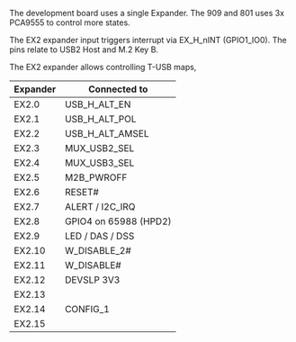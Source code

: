 The development board uses a single Expander. The 909 and 801 uses 3x PCA9555 to control more states.

The EX2 expander input triggers interrupt via EX_H_nINT (GPIO1_IO0).
The pins relate to USB2 Host and M.2 Key B.

The EX2 expander allows controlling T-USB maps,

| Expander  | Connected to    |
|-----------|-----------------|
| EX2.0     | USB_H_ALT_EN    |
| EX2.1     | USB_H_ALT_POL   |
| EX2.2     | USB_H_ALT_AMSEL |
| EX2.3     | MUX_USB2_SEL    |
| EX2.4     | MUX_USB3_SEL   |
| EX2.5     | M2B_PWROFF |
| EX2.6     | RESET#      |
| EX2.7     | ALERT / I2C_IRQ    |
| EX2.8     | GPIO4 on 65988 (HPD2) |
| EX2.9     | LED / DAS / DSS                |
| EX2.10    | W_DISABLE_2#                |
| EX2.11    | W_DISABLE#                |
| EX2.12    | DEVSLP 3V3                |
| EX2.13    |                 |
| EX2.14    | CONFIG_1                |
| EX2.15    |                 |



